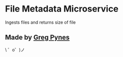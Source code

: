 File Metadata Microservice
=========================
Ingests files and returns size of file

Made by [Greg Pynes](https://github.com/gpynes)
-------------------

\ ゜o゜)ノ
